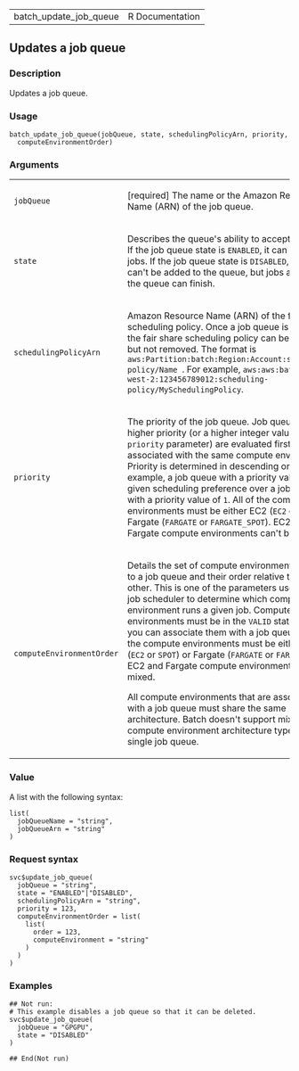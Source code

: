 <table style="width: 100%;">
<tbody>
<tr class="odd">
<td>batch_update_job_queue</td>
<td style="text-align: right;">R Documentation</td>
</tr>
</tbody>
</table>

## Updates a job queue

### Description

Updates a job queue.

### Usage

    batch_update_job_queue(jobQueue, state, schedulingPolicyArn, priority,
      computeEnvironmentOrder)

### Arguments

<table>
<colgroup>
<col style="width: 35%" />
<col style="width: 65%" />
</colgroup>
<tbody>
<tr class="odd">
<td><code id="batch_update_job_queue_:_jobQueue">jobQueue</code></td>
<td><p>[required] The name or the Amazon Resource Name (ARN) of the job
queue.</p></td>
</tr>
<tr class="even">
<td><code id="batch_update_job_queue_:_state">state</code></td>
<td><p>Describes the queue's ability to accept new jobs. If the job
queue state is <code>ENABLED</code>, it can accept jobs. If the job
queue state is <code>DISABLED</code>, new jobs can't be added to the
queue, but jobs already in the queue can finish.</p></td>
</tr>
<tr class="odd">
<td><code
id="batch_update_job_queue_:_schedulingPolicyArn">schedulingPolicyArn</code></td>
<td><p>Amazon Resource Name (ARN) of the fair share scheduling policy.
Once a job queue is created, the fair share scheduling policy can be
replaced but not removed. The format is
<code>aws:Partition:batch:Region:Account:scheduling-policy/Name </code>.
For example,
<code>aws:aws:batch:us-west-2:123456789012:scheduling-policy/MySchedulingPolicy</code>.</p></td>
</tr>
<tr class="even">
<td><code id="batch_update_job_queue_:_priority">priority</code></td>
<td><p>The priority of the job queue. Job queues with a higher priority
(or a higher integer value for the <code>priority</code> parameter) are
evaluated first when associated with the same compute environment.
Priority is determined in descending order. For example, a job queue
with a priority value of <code>10</code> is given scheduling preference
over a job queue with a priority value of <code>1</code>. All of the
compute environments must be either EC2 (<code>EC2</code> or
<code>SPOT</code>) or Fargate (<code>FARGATE</code> or
<code>FARGATE_SPOT</code>). EC2 and Fargate compute environments can't
be mixed.</p></td>
</tr>
<tr class="odd">
<td><code
id="batch_update_job_queue_:_computeEnvironmentOrder">computeEnvironmentOrder</code></td>
<td><p>Details the set of compute environments mapped to a job queue and
their order relative to each other. This is one of the parameters used
by the job scheduler to determine which compute environment runs a given
job. Compute environments must be in the <code>VALID</code> state before
you can associate them with a job queue. All of the compute environments
must be either EC2 (<code>EC2</code> or <code>SPOT</code>) or Fargate
(<code>FARGATE</code> or <code>FARGATE_SPOT</code>). EC2 and Fargate
compute environments can't be mixed.</p>
<p>All compute environments that are associated with a job queue must
share the same architecture. Batch doesn't support mixing compute
environment architecture types in a single job queue.</p></td>
</tr>
</tbody>
</table>

### Value

A list with the following syntax:

    list(
      jobQueueName = "string",
      jobQueueArn = "string"
    )

### Request syntax

    svc$update_job_queue(
      jobQueue = "string",
      state = "ENABLED"|"DISABLED",
      schedulingPolicyArn = "string",
      priority = 123,
      computeEnvironmentOrder = list(
        list(
          order = 123,
          computeEnvironment = "string"
        )
      )
    )

### Examples

    ## Not run: 
    # This example disables a job queue so that it can be deleted.
    svc$update_job_queue(
      jobQueue = "GPGPU",
      state = "DISABLED"
    )

    ## End(Not run)

